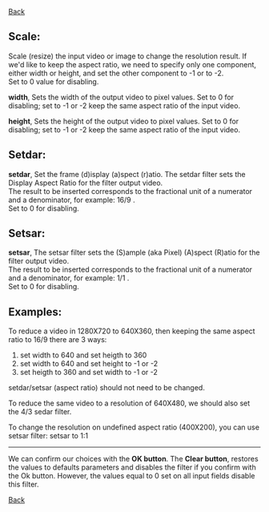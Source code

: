 [Back](../../videomass2_use.md)

## Scale:

Scale (resize) the input video or image to change the resolution result. If we'd like to keep the aspect ratio, we need to specify only one component, either width or height, and set the other component to -1 or to -2.   
Set to 0 value for disabling.   

**width**, Sets the width of the output video to pixel values. Set to 0 for disabling; set to -1 or -2 keep the same 
aspect ratio of the input video.   

**height**, Sets the height of the output video to pixel values. Set to 0 for disabling; set to -1 or -2 keep the same 
aspect ratio of the input video. 

## Setdar:

**setdar**, Set the frame (d)isplay (a)spect (r)atio. The setdar filter sets the Display Aspect Ratio for the filter 
output video.   
The result to be inserted corresponds to the fractional unit of a numerator and a denominator, for example: 16/9 .   
Set to 0 for disabling.

## Setsar:

**setsar**, The setsar filter sets the (S)ample (aka Pixel) (A)spect (R)atio for the filter output video.   
The result to be inserted corresponds to the fractional unit of a numerator and a denominator, for example: 1/1 .   
Set to 0 for disabling.

## Examples:

To reduce a video in 1280X720 to 640X360, then keeping the same aspect ratio to 16/9 there are 3 ways:

1) set width to 640 and set heigth to 360   
2) set width to 640 and set height to -1 or -2   
3) set heigth to 360 and set width to -1 or -2   

setdar/setsar (aspect ratio) should not need to be changed.   

To reduce the same video to a resolution of 640X480, we should also set the 4/3 sedar filter.   

To change the resolution on undefined aspect ratio (400X200), you can use setsar filter:
setsar to 1:1   

----------------------
We can confirm our choices with the **OK button**.
The **Clear button**, restores the values to defaults parameters and disables the filter if you confirm with the Ok button. 
However, the values equal to 0 set on all input fields disable this filter.

[Back](../../videomass2_use.md)
